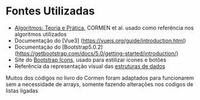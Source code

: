 # Fontes Utilizadas #

- [Algoritmos: Teoria e Prática](https://app.minhabiblioteca.com.br/reader/books/9788595158092/epubcfi/6/38[%3Bvnd.vst.idref%3Dchapter10]!/4/20/2/4), CORMEN et al. usado como referência nos algoritmos utilizados
- Documentação do [Vue3] (https://vuejs.org/guide/introduction.html)
- Documentação do [Bootstrap5.0.2] (https://getbootstrap.com/docs/5.0/getting-started/introduction/)
- Site do [Bootstrap Icons](https://icons.getbootstrap.com/), usado para estilizar icones e botões
- Referência da representação visual das [estruturas de dados](https://stackoverflow.com/questions/62425703/squares-inside-the-square-with-css)

Muitos dos códigos no livro do Cormen foram adaptados para funcionarem sem a necessidade de arrays, somente fazendo alterações nos codigos de listas ligadas 